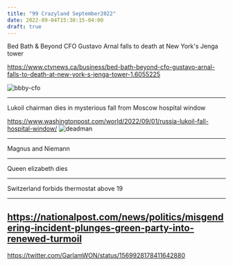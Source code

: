 ```yaml
---
title: "99 Crazyland September2022"
date: 2022-09-04T15:30:15-04:00
draft: true
---
```


Bed Bath & Beyond CFO Gustavo Arnal falls to death at New York's Jenga tower

https://www.ctvnews.ca/business/bed-bath-beyond-cfo-gustavo-arnal-falls-to-death-at-new-york-s-jenga-tower-1.6055225

![bbby-cfo](/images/bbby-cfo.png)

----

Lukoil chairman dies in mysterious fall from Moscow hospital window

https://www.washingtonpost.com/world/2022/09/01/russia-lukoil-fall-hospital-window/
![deadman](/images/deadman.webp)

----

Magnus and Niemann

----

Queen elizabeth dies

----

Switzerland forbids thermostat above 19

----

https://nationalpost.com/news/politics/misgendering-incident-plunges-green-party-into-renewed-turmoil
----

https://twitter.com/GarlamWON/status/1569928178411642880
